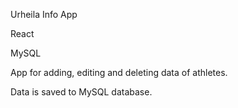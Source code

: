 Urheila Info App

React

MySQL

App for adding, editing and deleting data of athletes.

Data is saved to MySQL database.
